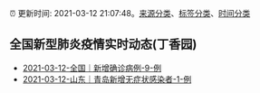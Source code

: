 :alarm_clock: 更新时间: 2021-03-12 21:07:48。[来源分类](../README.md)、[标签分类](../TAGS.md)、[时间分类](../TIMELINE.md)

## 全国新型肺炎疫情实时动态(丁香园)




- [2021-03-12-全国｜新增确诊病例-9-例](http://app.cctv.com/special/cportal/detail/arti/index.html?id=ArtiXyvbMwdluxTRh2xLP528210312&isfromapp=1) 
- [2021-03-12-​山东｜青岛新增无症状感染者-1-例](http://app.cctv.com/special/cportal/detail/arti/index.html?id=Arti0c1CkpIItEXdpwWD6SaD210312&isfromapp=1) 